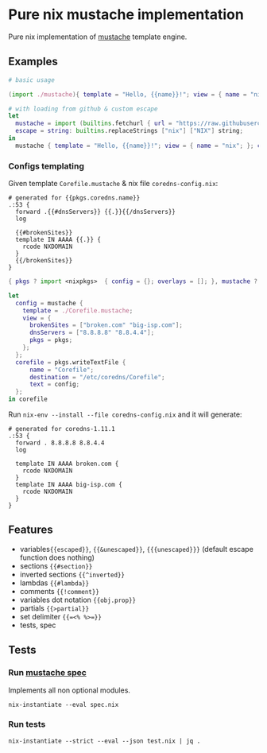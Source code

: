 
# Pure nix mustache implementation
Pure nix implementation of [mustache](https://mustache.github.io/) template engine.

## Examples

``` nix
# basic usage

(import ./mustache){ template = "Hello, {{name}}!"; view = { name = "nix"; }; }

# with loading from github & custom escape
let
  mustache = import (builtins.fetchurl { url = "https://raw.githubusercontent.com/valodzka/nix-mustache/master/mustache/default.nix"; });
  escape = string: builtins.replaceStrings ["nix"] ["NIX"] string;
in
  mustache { template = "Hello, {{name}}!"; view = { name = "nix"; }; config = { inherit escape; }; }
```

### Configs templating

Given template `Corefile.mustache` & nix file `coredns-config.nix`:

```
# generated for {{pkgs.coredns.name}}
.:53 {
  forward .{{#dnsServers}} {{.}}{{/dnsServers}}
  log

  {{#brokenSites}}
  template IN AAAA {{.}} {
    rcode NXDOMAIN
  }
  {{/brokenSites}}
}
```

``` nix
{ pkgs ? import <nixpkgs>  { config = {}; overlays = []; }, mustache ? import ./mustache }:

let
  config = mustache {
    template = ./Corefile.mustache;
    view = {
      brokenSites = ["broken.com" "big-isp.com"];
      dnsServers = ["8.8.8.8" "8.8.4.4"];
      pkgs = pkgs;
    };
  };
  corefile = pkgs.writeTextFile {
      name = "Corefile";
      destination = "/etc/coredns/Corefile";
      text = config;
  };
in corefile
```

Run `nix-env --install --file coredns-config.nix` and it will generate:

```
# generated for coredns-1.11.1
.:53 {
  forward . 8.8.8.8 8.8.4.4
  log

  template IN AAAA broken.com {
    rcode NXDOMAIN
  }
  template IN AAAA big-isp.com {
    rcode NXDOMAIN
  }
}
```

## Features
- variables`{{escaped}}`, `{{&unescaped}}`, `{{{unescaped}}}` (default escape function does nothing)
- sections `{{#section}}`
- inverted sections `{{^inverted}}`
- lambdas `{{#lambda}}`
- comments `{{!comment}}`
- variables dot notation `{{obj.prop}}`
- partials `{{>partial}}`
- set delimiter `{{=<% %>=}}`
- tests, spec

## Tests
### Run [mustache spec](https://github.com/mustache/spec)
Implements all non optional modules.

    nix-instantiate --eval spec.nix
    
### Run tests

    nix-instantiate --strict --eval --json test.nix | jq .
